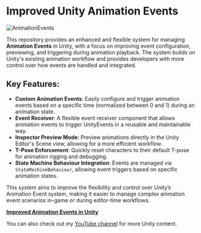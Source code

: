 # Improved Unity Animation Events

![AnimationEvents](https://github.com/user-attachments/assets/ab3b9e80-1533-454b-b551-78ff8d92169f)

This repository provides an enhanced and flexible system for managing **Animation Events** in Unity, with a focus on improving event configuration, previewing, and triggering during animation playback. The system builds on Unity's existing animation workflow and provides developers with more control over how events are handled and integrated.

## Key Features:
- **Custom Animation Events**: Easily configure and trigger animation events based on a specific time (normalized between 0 and 1) during an animation state.
- **Event Receiver**: A flexible event receiver component that allows animation events to trigger UnityEvents in a reusable and maintainable way.
- **Inspector Preview Mode**: Preview animations directly in the Unity Editor's Scene view, allowing for a more efficient workflow.
- **T-Pose Enforcement**: Quickly reset characters to their default T-pose for animation rigging and debugging.
- **State Machine Behaviour Integration**: Events are managed via `StateMachineBehaviour`, allowing event triggers based on specific animation states.

This system aims to improve the flexibility and control over Unity’s Animation Event system, making it easier to manage complex animation event scenarios in-game or during editor-time workflows.

[**Improved Animation Events in Unity**](https://youtu.be/XEDi7fUCQos?sub_confirmation=1)

You can also check out my [YouTube channel](https://www.youtube.com/@git-amend?sub_confirmation=1) for more Unity content.
